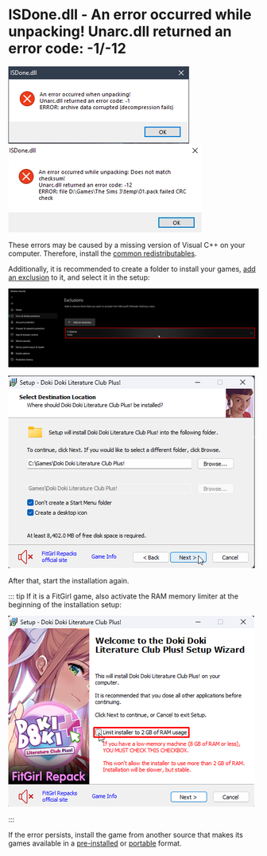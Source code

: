 # ISDone.dll - An error occurred while unpacking! Unarc.dll returned an error code: -1/-12

![Unarc.dll error code: -1](assets/errors/unarc-1.png)
![Unarc.dll error code: -12](assets/errors/unarc-12.png)

These errors may be caused by a missing version of Visual C++ on your computer. Therefore, install the [common redistributables](common-redistributables.md).

Additionally, it is recommended to create a folder to install your games, [add an exclusion](add-exclusion.md) to it, and select it in the setup:

![Exclusion](assets/errors/unarc-1-12-exclusion.png)

![Installation directory](assets/errors/unarc-1-12-installation-directory.png)

After that, start the installation again.

::: tip If it is a FitGirl game, also activate the RAM memory limiter at the beginning of the installation setup:

![RAM limiter](assets/errors/2gb-ram.png)

:::

If the error persists, install the game from another source that makes its games available in a [pre-installed](download-sources.html#pre-installed) or [portable](download-sources.html#portable) format.